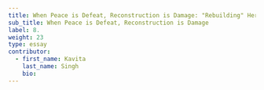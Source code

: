 ```yaml
---
title: When Peace is Defeat, Reconstruction is Damage: "Rebuilding" Heritage in Post-Conflict Sri Lanka and Afghanistan
sub_title: When Peace is Defeat, Reconstruction is Damage
label: 8.
weight: 23
type: essay
contributor:
  - first_name: Kavita
    last_name: Singh
    bio:
---
```

